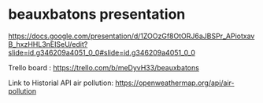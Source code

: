 # beauxbatons presentation
https://docs.google.com/presentation/d/1ZOOzGf8OtORJ6aJBSPr_APiotxavB_hxzHHL3nEISeU/edit?slide=id.g346209a4051_0_0#slide=id.g346209a4051_0_0

Trello board :
https://trello.com/b/meDyvH33/beauxbatons

Link to Historial API air pollution:
https://openweathermap.org/api/air-pollution

